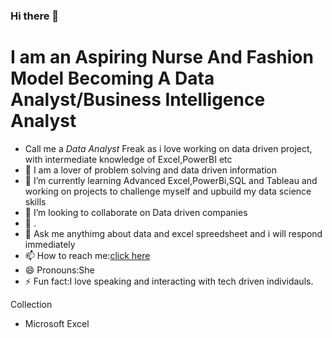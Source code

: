 ### Hi there 👋

# **I am an Aspiring Nurse And Fashion Model Becoming A Data Analyst/Business Intelligence Analyst**
* Call me a *Data Analyst* Freak as i love working on data driven project, with intermediate knowledge of Excel,PowerBI etc
* 🔭 I am a lover of problem solving and data driven information
* 🤔 I’m currently learning Advanced Excel,PowerBi,SQL and Tableau and working on projects to challenge myself and upbuild my data science skills
* 👯 I’m looking to collaborate on Data driven companies 
* 🤔 .
* 💬 Ask me anythimg about data and excel spreedsheet and i will respond immediately
* 📫 How to reach me:[click here ](www.linkedin.com/in/jeremiah-amarachi-74ba112a7)
* 😄 Pronouns:She
* ⚡ Fun fact:I love speaking and interacting with tech driven individauls.


Collection

* Microsoft Excel
